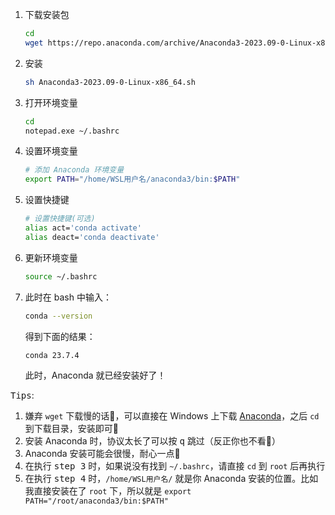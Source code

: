 
1. 下载安装包
   ```bash
   cd
   wget https://repo.anaconda.com/archive/Anaconda3-2023.09-0-Linux-x86_64.sh
   ```
2. 安装
   ```bash
   sh Anaconda3-2023.09-0-Linux-x86_64.sh
   ```
3. 打开环境变量
   ```bash
   cd
   notepad.exe ~/.bashrc
   ```

4. 设置环境变量
   ```bash
   # 添加 Anaconda 环境变量
   export PATH="/home/WSL用户名/anaconda3/bin:$PATH"
   ```
5. 设置快捷键
   ```bash
   # 设置快捷键(可选)
   alias act='conda activate'
   alias deact='conda deactivate'
   ```
6. 更新环境变量
   ```bash
   source ~/.bashrc
   ```
7. 此时在 bash 中输入：
   ```bash
   conda --version
   ```

   得到下面的结果：

   ```
   conda 23.7.4
   ```
   此时，Anaconda 就已经安装好了！


<kbd>Tips</kbd>:

   1. 嫌弃 `wget` 下载慢的话🤪，可以直接在 Windows 上下载 [Anaconda](https://repo.anaconda.com/archive/Anaconda3-2023.09-0-Linux-x86_64.sh)，之后 `cd` 到下载目录，安装即可🤗
   2. 安装 Anaconda 时，协议太长了可以按 <kbd>q</kbd> 跳过（反正你也不看🤭）
   3. Anaconda 安装可能会很慢，耐心一点🫡
   4. 在执行 <kbd>step 3</kbd> 时，如果说没有找到 `~/.bashrc`，请直接 `cd` 到 `root` 后再执行
   5. 在执行 <kbd>step 4</kbd> 时，`/home/WSL用户名/` 就是你 Anaconda 安装的位置。比如我直接安装在了 `root` 下，所以就是 `export PATH="/root/anaconda3/bin:$PATH"`